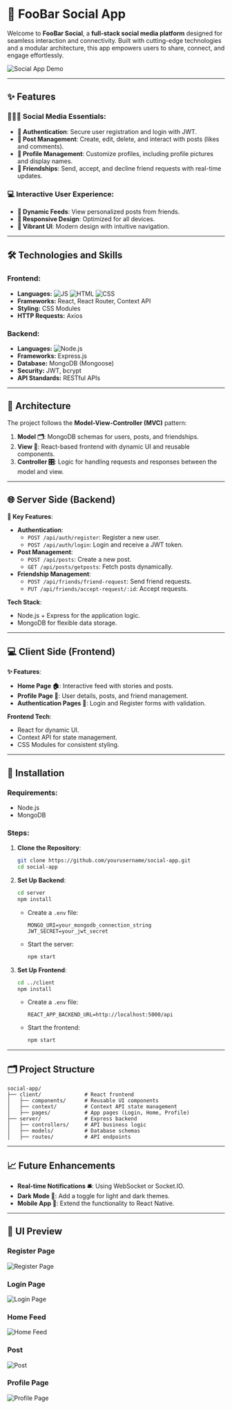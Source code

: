 # **🌟 FooBar Social App**

Welcome to **FooBar Social**, a **full-stack social media platform** designed for seamless interaction and connectivity. Built with cutting-edge technologies and a modular architecture, this app empowers users to share, connect, and engage effortlessly.

![Social App Demo](https://media.giphy.com/media/iCEJlqb6JXkrv5aT9W/giphy.gif)

---

## **✨ Features**
### 🧑‍🤝‍🧑 Social Media Essentials:
- **🔐 Authentication**: Secure user registration and login with JWT.
- **📝 Post Management**: Create, edit, delete, and interact with posts (likes and comments).
- **👤 Profile Management**: Customize profiles, including profile pictures and display names.
- **🤝 Friendships**: Send, accept, and decline friend requests with real-time updates.

### 💻 Interactive User Experience:
- **📃 Dynamic Feeds**: View personalized posts from friends.
- **📲 Responsive Design**: Optimized for all devices.
- **🎨 Vibrant UI**: Modern design with intuitive navigation.

---

## **🛠️ Technologies and Skills**
### **Frontend:**
- **Languages:** ![JS](https://img.shields.io/badge/-JavaScript-yellow) ![HTML](https://img.shields.io/badge/-HTML-orange) ![CSS](https://img.shields.io/badge/-CSS-blue)
- **Frameworks:** React, React Router, Context API
- **Styling:** CSS Modules
- **HTTP Requests:** Axios

### **Backend:**
- **Languages:** ![Node.js](https://img.shields.io/badge/-Node.js-green)
- **Frameworks:** Express.js
- **Database:** MongoDB (Mongoose)
- **Security:** JWT, bcrypt
- **API Standards:** RESTful APIs

---

## **📂 Architecture**
The project follows the **Model-View-Controller (MVC)** pattern:
1. **Model 🗂️**: MongoDB schemas for users, posts, and friendships.
2. **View 🎨**: React-based frontend with dynamic UI and reusable components.
3. **Controller 🎛️**: Logic for handling requests and responses between the model and view.

---

## **🌐 Server Side (Backend)**
**🔧 Key Features**:
- **Authentication**:
  - `POST /api/auth/register`: Register a new user.
  - `POST /api/auth/login`: Login and receive a JWT token.
- **Post Management**:
  - `POST /api/posts`: Create a new post.
  - `GET /api/posts/getposts`: Fetch posts dynamically.
- **Friendship Management**:
  - `POST /api/friends/friend-request`: Send friend requests.
  - `PUT /api/friends/accept-request/:id`: Accept requests.

**Tech Stack**:
- Node.js + Express for the application logic.
- MongoDB for flexible data storage.

---

## **💻 Client Side (Frontend)**
**✨ Features**:
- **Home Page 🏠**: Interactive feed with stories and posts.
- **Profile Page 👤**: User details, posts, and friend management.
- **Authentication Pages 🔐**: Login and Register forms with validation.

**Frontend Tech**:
- React for dynamic UI.
- Context API for state management.
- CSS Modules for consistent styling.

---

## **🚀 Installation**
### **Requirements:**
- Node.js
- MongoDB

### **Steps:**
1. **Clone the Repository**:
   ```bash
   git clone https://github.com/yourusername/social-app.git
   cd social-app
   ```

2. **Set Up Backend**:
   ```bash
   cd server
   npm install
   ```
   - Create a `.env` file:
     ```plaintext
     MONGO_URI=your_mongodb_connection_string
     JWT_SECRET=your_jwt_secret
     ```
   - Start the server:
     ```bash
     npm start
     ```

3. **Set Up Frontend**:
   ```bash
   cd ../client
   npm install
   ```
   - Create a `.env` file:
     ```plaintext
     REACT_APP_BACKEND_URL=http://localhost:5000/api
     ```
   - Start the frontend:
     ```bash
     npm start
     ```

---

## **🗂️ Project Structure**
```
social-app/
├── client/              # React frontend
│   ├── components/      # Reusable UI components
│   ├── context/         # Context API state management
│   ├── pages/           # App pages (Login, Home, Profile)
├── server/              # Express backend
│   ├── controllers/     # API business logic
│   ├── models/          # Database schemas
│   ├── routes/          # API endpoints
```

---

## **📈 Future Enhancements**
- **Real-time Notifications 🛎️**: Using WebSocket or Socket.IO.
- **Dark Mode 🌙**: Add a toggle for light and dark themes.
- **Mobile App 📱**: Extend the functionality to React Native.

---

## **🎨 UI Preview**
### **Register Page**
![Register Page](./assets/register.png)

### **Login Page**
![Login Page](./assets/login.png)

### **Home Feed**
![Home Feed](./assets/Home.png)

### **Post**
![Post](./assets/Post.png)

### **Profile Page**
![Profile Page](./assets/profile.png)


